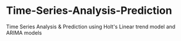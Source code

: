 # Time-Series-Analysis-Prediction
Time Series Analysis &amp; Prediction using Holt's Linear trend model and ARIMA models
